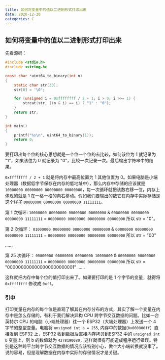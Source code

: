 ```yaml
---
title: 如何将变量中的值以二进制形式打印出来
date: 2020-12-20
categories: C
---
```

## 如何将变量中的值以二进制形式打印出来
先看源码：

```c
#include <stdio.h>
#include <string.h>

const char *uint64_to_binary(int n)
{
    static char str[33];
    str[0] = '\0';

    for (unsigned i = 0xffffffff / 2 + 1; i > 0; i >>= 1) {
        strcat(str, ((n & i) == i) ? "1" : "0");
    }
    return str;
}

int main()
{
    printf("%s\n", uint64_to_binary(1));
    return 0;
}
```
<!--more-->
要打印出每个位的核心思想就是一个位一个位的去比较，如何该位为 1 就记录为 "1"，如果该位为 0 就记录为 "0"，比较一次记录一次。最后输出字符串中的结果。

`0xffffffff / 2 + 1` 就是将内存中最高位置为 1 其他位置为 0。如果电脑是小端处理器（数据低字节保存在内存的低地址中），那么内存中存储的应该就是 `10000000 00000000 00000000 00000000`，每一次循环就把该数右移一位，内存上体现的就是 1 在一格一格的向右移动。假如我们要输出的数它在内存中实际存储是这个样子 `00000000 00000000 00000000 11111111`。

第 1 次循环:
`10000000 00000000 00000000 00000000` & `00000000 00000000 00000000 11111111` = `00000000 00000000 00000000 00000000` 所以 str = "0"。

第 2 次循环：
`01000000 00000000 00000000 00000000` & `00000000 00000000 00000000 11111111` = `00000000 00000000 00000000 00000000`
所以 str = "00"

......

第 25 次循环：
`00000000 00000000 00000000 10000000` & `00000000 00000000 00000000 11111111` = `00000000 00000000 00000000 00000000`
所以 str = "0000000000000000000000001"
......

这样就把内存中每个位的值打印出来了。如果要打印的是 1 个字节的变量，就得将 `0xffffffff` 修改成 `0xff`。

### 引申

打印变量在内存的每个位是直观了解其在内存分布的方式，其实了解一个变量在内存中是怎么存储的，有利于我们解决异构 CPU 跨字节交互数据的问题。比如一台英特尔 CPU 的电脑（小端处理器）往一个 ESP32（大端处理器）上发送一个 4 字节的整型变量。电脑将 `unsigned int a = 255`, 内存中的数据(`0x000000ff`）直接发到 ESP32 上，ESP32 收到数据后直接内存拷贝到ESP32 中的 `unsigned int b` 变量上，则 b 的数值就为 `4278190080`，这样就很有可能造成程序运行错误。特别是这种跨平台跨字节交互数据的情况应该特别小心，做个大小端转换就没事了。说的容易，但是理解数据在内存中实际的存储情况才是关键。